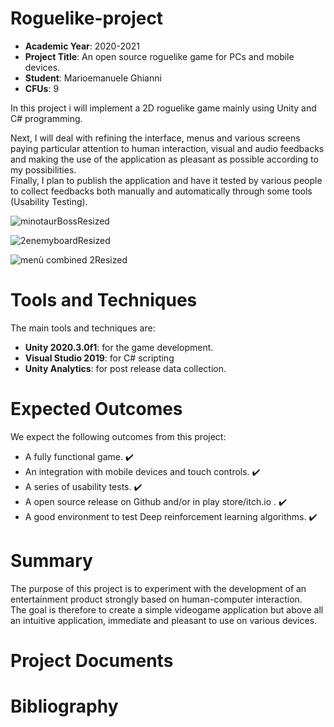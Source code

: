 # Roguelike-project

- **Academic Year**: 2020-2021
- **Project Title**: An open source roguelike game for PCs and mobile devices.
- **Student**: Marioemanuele Ghianni
- **CFUs**: 9 

In this project i will implement a 2D roguelike game mainly using Unity and C# programming.  
  
Next, I will deal with refining the interface, menus and various screens paying particular attention to human interaction, visual and audio feedbacks and making the use of the application as pleasant as possible according to my possibilities.   
Finally, I plan to publish the application and have it tested by various people to collect feedbacks both manually and automatically through some tools (Usability Testing).  

![minotaurBossResized](https://user-images.githubusercontent.com/22282000/116479670-562cf800-a880-11eb-94d1-ef03ede89a97.png)   


![2enemyboardResized](https://user-images.githubusercontent.com/22282000/116479672-56c58e80-a880-11eb-91e5-6d46e5f0199a.png)     



![menù combined 2Resized](https://user-images.githubusercontent.com/22282000/116479824-91c7c200-a880-11eb-9117-525d9bb51f00.png)    
# Tools and Techniques

The main tools and techniques are:
- **Unity 2020.3.0f1**: for the game development.
- **Visual Studio 2019**: for C# scripting
- **Unity Analytics**: for post release data collection.


# Expected Outcomes

We expect the following outcomes from this project:
- A fully functional game. :heavy_check_mark:
- An integration with mobile devices and touch controls. :heavy_check_mark:
- A series of usability tests. :heavy_check_mark:
- A open source release on Github and/or in play store/itch.io . :heavy_check_mark:
- A good environment to test Deep reinforcement learning algorithms. :heavy_check_mark:



# Summary
The purpose of this project is to experiment with the development of an entertainment product strongly based on human-computer interaction.   
The goal is therefore to create a simple videogame application but above all an intuitive application, immediate and pleasant to use on various devices.  

# Project Documents


# Bibliography
